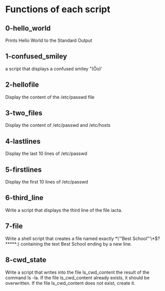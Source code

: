 # Functions of each script

## 0-hello_world
Prints Hello World to the Standard Output

## 1-confused_smiley
a script that displays a confused smiley "(Ôo)'

## 2-hellofile
Display the content of the /etc/passwd file

## 3-two_files
Display the content of /etc/passwd and /etc/hosts

## 4-lastlines
Display the last 10 lines of /etc/passwd

## 5-firstlines
Display the first 10 lines of /etc/passwd

## 6-third_line
Write a script that displays the third line of the file iacta.

## 7-file 
Write a shell script that creates a file named exactly \*\\'"Best School"\'\\*$\?\*\*\*\*\*:) containing the text Best School ending by a new line.

## 8-cwd_state
Write a script that writes into the file ls_cwd_content the result of the command ls -la. If the file ls_cwd_content already exists, it should be overwritten. If the file ls_cwd_content does not exist, create it.

